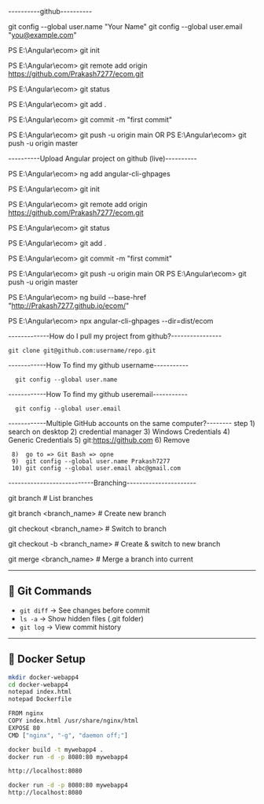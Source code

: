 ----------github----------

git config --global user.name "Your Name"
git config --global user.email "you@example.com"

PS E:\Angular\ecom> git init

PS E:\Angular\ecom> git remote add origin https://github.com/Prakash7277/ecom.git

PS E:\Angular\ecom> git status

PS E:\Angular\ecom> git add .

PS E:\Angular\ecom> git commit -m "first commit"

PS E:\Angular\ecom> git push -u origin main
		OR
PS E:\Angular\ecom> git push -u origin master

----------Upload Angular project on github (live)----------

PS E:\Angular\ecom> ng add angular-cli-ghpages

PS E:\Angular\ecom> git init

PS E:\Angular\ecom> git remote add origin https://github.com/Prakash7277/ecom.git

PS E:\Angular\ecom> git status

PS E:\Angular\ecom> git add .

PS E:\Angular\ecom> git commit -m "first commit"

PS E:\Angular\ecom> git push -u origin main
		OR
PS E:\Angular\ecom> git push -u origin master

PS E:\Angular\ecom> ng build --base-href "http://Prakash7277.github.io/ecom/"

PS E:\Angular\ecom> npx angular-cli-ghpages --dir=dist/ecom

-------------How do I pull my project from github?----------------

	git clone git@github.com:username/repo.git
 ------------How To find my github username-----------

	  git config --global user.name

------------How To find my github useremail-----------
 
	  git config --global user.email

------------Multiple GitHub accounts on the same computer?-------- 
step 1)  search on desktop 
     2)  credential manager
     3)  Windows Credentials
     4)  Generic Credentials
     5)  git:https://github.com
     6)  Remove

     8)  go to => Git Bash => opne
     9)  git config --global user.name Prakash7277
     10) git config --global user.email abc@gmail.com

 ---------------------------Branching----------------------
 
git branch			# List branches

git branch <branch_name>        # Create new branch

git checkout <branch_name>      # Switch to branch

git checkout -b <branch_name>   # Create & switch to new branch

git merge <branch_name>         # Merge a branch into current

-------------------------------------------------------------------------------------

## 🧠 Git Commands
- `git diff` → See changes before commit  
- `ls -a` → Show hidden files (.git folder)  
- `git log` → View commit history  

---

## 🐳 Docker Setup

```bash
mkdir docker-webapp4
cd docker-webapp4
notepad index.html
notepad Dockerfile

FROM nginx
COPY index.html /usr/share/nginx/html
EXPOSE 80
CMD ["nginx", "-g", "daemon off;"]

docker build -t mywebapp4 .
docker run -d -p 8080:80 mywebapp4

http://localhost:8080

docker run -d -p 8080:80 mywebapp4
http://localhost:8080
